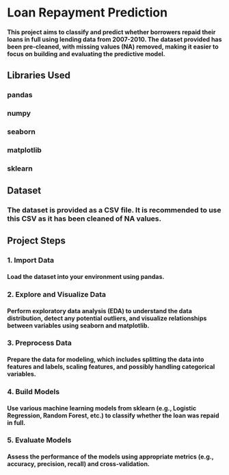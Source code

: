 # Loan Repayment Prediction
#### This project aims to classify and predict whether borrowers repaid their loans in full using lending data from 2007-2010. The dataset provided has been pre-cleaned, with missing values (NA) removed, making it easier to focus on building and evaluating the predictive model.

## Libraries Used
### pandas
### numpy
### seaborn
### matplotlib
### sklearn

## Dataset
### The dataset is provided as a CSV file. It is recommended to use this CSV as it has been cleaned of NA values.

## Project Steps
### 1. Import Data
#### Load the dataset into your environment using pandas.

### 2. Explore and Visualize Data
#### Perform exploratory data analysis (EDA) to understand the data distribution, detect any potential outliers, and visualize relationships between variables using seaborn and matplotlib.

### 3. Preprocess Data
#### Prepare the data for modeling, which includes splitting the data into features and labels, scaling features, and possibly handling categorical variables.

### 4. Build Models
#### Use various machine learning models from sklearn (e.g., Logistic Regression, Random Forest, etc.) to classify whether the loan was repaid in full.

### 5. Evaluate Models
#### Assess the performance of the models using appropriate metrics (e.g., accuracy, precision, recall) and cross-validation.
